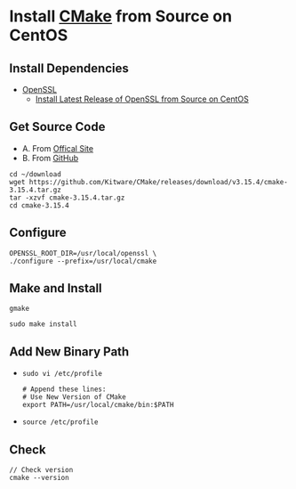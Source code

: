 # Install [CMake](https://cmake.org/) from Source on CentOS

## Install Dependencies
* [OpenSSL](https://www.openssl.org/)
   * [Install Latest Release of OpenSSL from Source on CentOS](https://github.com/northbright/Notes/blob/master/openssl/install-latest-openssl-from-source-on-centos.md)

## Get Source Code
* A. From [Offical Site](https://cmake.org/download/)
* B. From [GitHub](https://github.com/Kitware/CMake/releases)

```
cd ~/download
wget https://github.com/Kitware/CMake/releases/download/v3.15.4/cmake-3.15.4.tar.gz
tar -xzvf cmake-3.15.4.tar.gz
cd cmake-3.15.4
```

## Configure
```
OPENSSL_ROOT_DIR=/usr/local/openssl \
./configure --prefix=/usr/local/cmake
```

## Make and Install
```
gmake

sudo make install
```

## Add New Binary Path
* `sudo vi /etc/profile`

      # Append these lines:
      # Use New Version of CMake
      export PATH=/usr/local/cmake/bin:$PATH

* `source /etc/profile`


## Check
```
// Check version
cmake --version
```
